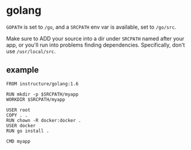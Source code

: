# golang

`GOPATH` is set to `/go`, and a `SRCPATH` env var is available, set to `/go/src`.

Make sure to ADD your source into a dir under `SRCPATH` named after your app, or
you'll run into problems finding dependencies. Specifically, don't use
`/usr/local/src`.

## example

```
FROM instructure/golang:1.6

RUN mkdir -p $SRCPATH/myapp
WORKDIR $SRCPATH/myapp

USER root
COPY . .
RUN chown -R docker:docker .
USER docker
RUN go install .

CMD myapp
```
